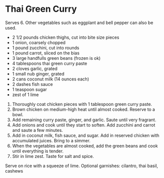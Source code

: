 # Thai Green Curry

Serves 6. Other vegetables such as eggplant and bell pepper can also be used.

- 2 1/2 pounds chicken thighs, cut into bite size pieces
- 1 onion, coarsely chopped
- 1 pound zucchini, cut into rounds
- 1 pound carrot, sliced on the bias
- 3 large handfulls green beans (frozen is ok)
- 4 tablespoons thai green curry paste
- 2 cloves garlic, grated
- 1 small nub ginger, grated
- 2 cans coconut milk (14 ounces each)
- 2 dashes fish sauce
- 1 teaspoon sugar
- zest of 1 lime

1. Thoroughly coat chicken pieces with 1 tablespoon green curry paste. 
2. Brown chicken on medium-high heat until almost cooked. Reserve to a bowl.
3. Add remaining curry paste, ginger, and garlic. Saute until very fragrant.
4. Add onions and cook until they start to soften. Add zucchini and carrot and saute a few minutes.
5. Add in coconut milk, fish sauce, and sugar. Add in reserved chicken with accumulated juices. Bring to a simmer.
6. When the vegetables are almost cooked, add the green beans and cook until everything is tender.
7. Stir in lime zest. Taste for salt and spice.

Serve on rice with a squeeze of lime. Optional garnishes: cilantro, thai basil, cashews